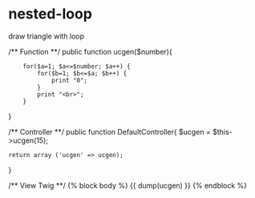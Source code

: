 # nested-loop
draw triangle with loop

/** Function **/
public function ucgen($number){

        for($a=1; $a<=$number; $a++) {
            for($b=1; $b<=$a; $b++) {
                print "0";
            }
            print "<br>";
        }
 }
 
 /** Controller **/
 public function DefaultController{
    $ucgen = $this->ucgen(15);
    
    return array ('ucgen' => ucgen);
 }
 
 
 /** View Twig **/
 {% block body %}
    {{ dump(ucgen) }}
 {% endblock %}
